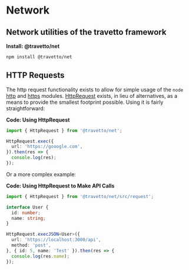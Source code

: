 <!-- This file was generated by the framweork and should not be modified directly -->
<!-- Please modify https://github.com/travetto/travetto/tree/master/module/net/README.js and execute "npm run docs" to rebuild -->
# Network
## Network utilities of the travetto framework

**Install: @travetto/net**
```bash
npm install @travetto/net
```

## HTTP Requests
The http request functionality exists to allow for simple usage of the `node` [http](https://nodejs.org/api/http.html) and [https](https://nodejs.org/api/https.html) modules. [HttpRequest](https://github.com/travetto/travetto/tree/master/module/net/src/request.ts#L13) exists, in lieu of alternatives, as a means to provide the smallest footprint possible.  Using it is fairly straightforward:

**Code: Using HttpRequest**
```typescript
import { HttpRequest } from '@travetto/net';

HttpRequest.exec({
  url: 'https://gooogle.com',
}).then(res => {
  console.log(res);
});
```

Or a more complex example:

**Code: Using HttpRequest to Make API Calls**
```typescript
import { HttpRequest } from '@travetto/net/src/request';

interface User {
  id: number;
  name: string;
}

HttpRequest.execJSON<User>({
  url: 'https://localhost:3000/api',
  method: 'post',
}, { id: 5, name: 'Test' }).then(res => {
  console.log(res.name);
});
```

